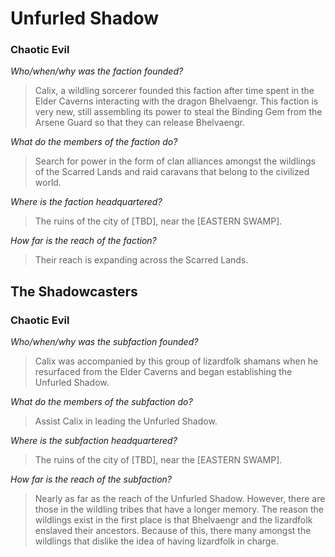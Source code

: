 # Unfurled Shadow
### Chaotic Evil

_Who/when/why was the faction founded?_

> Calix, a wildling sorcerer founded this faction after time spent in the Elder Caverns interacting with the dragon Bhelvaengr.
> This faction is very new, still assembling its power to steal the Binding Gem from the Arsene Guard so that they can release Bhelvaengr.

_What do the members of the faction do?_

> Search for power in the form of clan alliances amongst the wildlings of the Scarred Lands and raid caravans that belong to the civilized world.

_Where is the faction headquartered?_

> The ruins of the city of [TBD], near the [EASTERN SWAMP].

_How far is the reach of the faction?_

> Their reach is expanding across the Scarred Lands.

## The Shadowcasters
### Chaotic Evil

_Who/when/why was the subfaction founded?_

> Calix was accompanied by this group of lizardfolk shamans when he resurfaced from the Elder Caverns and began establishing the Unfurled Shadow.

_What do the members of the subfaction do?_

> Assist Calix in leading the Unfurled Shadow.

_Where is the subfaction headquartered?_

> The ruins of the city of [TBD], near the [EASTERN SWAMP].

_How far is the reach of the subfaction?_

> Nearly as far as the reach of the Unfurled Shadow.
> However, there are those in the wildling tribes that have a longer memory.
> The reason the wildlings exist in the first place is that Bhelvaengr and the lizardfolk enslaved their ancestors.
> Because of this, there many amongst the wildlings that dislike the idea of having lizardfolk in charge.
